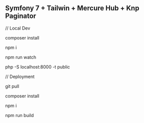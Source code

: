 Symfony 7 + Tailwin + Mercure Hub + Knp Paginator
--------------------------------------------------

// Local Dev

composer install

npm i

npm run watch

php -S localhost:8000 -t public




// Deployment

git pull

composer install

npm i

npm run build

